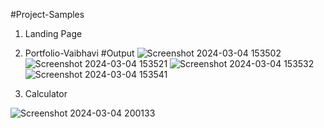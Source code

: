 #Project-Samples 

1) Landing Page
 

2) Portfolio-Vaibhavi
#Output 
![Screenshot 2024-03-04 153502](https://github.com/Vaibhavi096/CODSOFT/assets/152498460/a31dae3b-6011-4028-b801-19e90c131fb8)
![Screenshot 2024-03-04 153521](https://github.com/Vaibhavi096/CODSOFT/assets/152498460/f8290879-9f3e-494f-a0ff-9d0f6bb82d84)
![Screenshot 2024-03-04 153532](https://github.com/Vaibhavi096/CODSOFT/assets/152498460/311da833-05c1-4f68-867c-48c704e2a1b3)
![Screenshot 2024-03-04 153541](https://github.com/Vaibhavi096/CODSOFT/assets/152498460/180eb56e-c47d-450c-90f0-33dc67253ab6)

3) Calculator

   
![Screenshot 2024-03-04 200133](https://github.com/Vaibhavi096/CODSOFT/assets/152498460/70e9a71a-50f6-443d-b6e8-ed31c5eda004)

